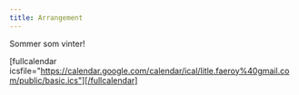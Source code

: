 ```yaml
---
title: Arrangement
---
```


Sommer som vinter!

[fullcalendar icsfile="https://calendar.google.com/calendar/ical/litle.faeroy%40gmail.com/public/basic.ics"][/fullcalendar]


